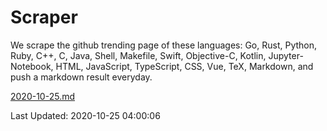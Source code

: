 # Scraper

We scrape the github trending page of these languages: Go, Rust, Python, Ruby, C++, C, Java, Shell, Makefile, Swift, Objective-C, Kotlin, Jupyter-Notebook, HTML, JavaScript, TypeScript, CSS, Vue, TeX, Markdown, and push a markdown result everyday.

[2020-10-25.md](https://github.com/yangwenmai/github-trending-backup/blob/master/2020-10-25.md)

Last Updated: 2020-10-25 04:00:06